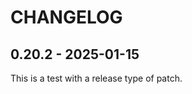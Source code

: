 CHANGELOG
=========

0.20.2 - 2025-01-15
-------------------

This is a test with a release type of patch.
